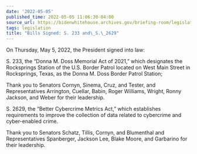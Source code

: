 ```yaml
---
date: '2022-05-05'
published_time: 2022-05-05 11:06:30-04:00
source_url: https://bidenwhitehouse.archives.gov/briefing-room/legislation/2022/05/05/bills-signed-s-233-and-s-2629/
tags: legislation
title: "Bills Signed: S. 233 and\_S.\_2629"
---
```

 
On Thursday, May 5, 2022, the President signed into law:

S. 233, the “Donna M. Doss Memorial Act of 2021,” which designates the
Rocksprings Station of the U.S. Border Patrol located on West Main
Street in Rocksprings, Texas, as the Donna M. Doss Border Patrol
Station;

Thank you to Senators Cornyn, Sinema, Cruz, and Tester, and
Representatives Arrington, Cuellar, Babin, Roger Williams, Wright, Ronny
Jackson, and Weber for their leadership. 

S. 2629, the “Better Cybercrime Metrics Act,” which establishes
requirements to improve the collection of data related to cybercrime and
cyber-enabled crime.

Thank you to Senators Schatz, Tillis, Cornyn, and Blumenthal and
Representatives Spanberger, Jackson Lee, Blake Moore, and Garbarino for
their leadership.

